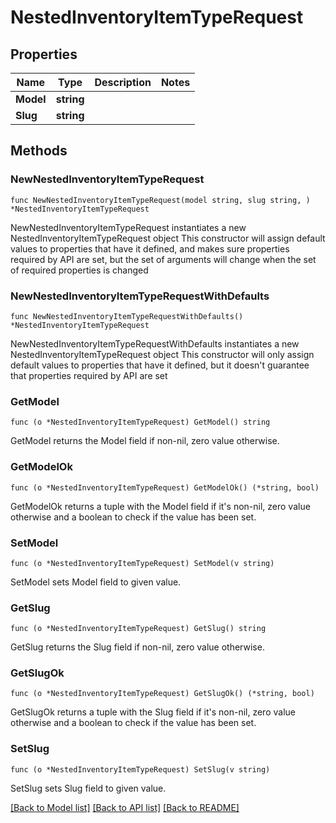 # NestedInventoryItemTypeRequest

## Properties

Name | Type | Description | Notes
------------ | ------------- | ------------- | -------------
**Model** | **string** |  | 
**Slug** | **string** |  | 

## Methods

### NewNestedInventoryItemTypeRequest

`func NewNestedInventoryItemTypeRequest(model string, slug string, ) *NestedInventoryItemTypeRequest`

NewNestedInventoryItemTypeRequest instantiates a new NestedInventoryItemTypeRequest object
This constructor will assign default values to properties that have it defined,
and makes sure properties required by API are set, but the set of arguments
will change when the set of required properties is changed

### NewNestedInventoryItemTypeRequestWithDefaults

`func NewNestedInventoryItemTypeRequestWithDefaults() *NestedInventoryItemTypeRequest`

NewNestedInventoryItemTypeRequestWithDefaults instantiates a new NestedInventoryItemTypeRequest object
This constructor will only assign default values to properties that have it defined,
but it doesn't guarantee that properties required by API are set

### GetModel

`func (o *NestedInventoryItemTypeRequest) GetModel() string`

GetModel returns the Model field if non-nil, zero value otherwise.

### GetModelOk

`func (o *NestedInventoryItemTypeRequest) GetModelOk() (*string, bool)`

GetModelOk returns a tuple with the Model field if it's non-nil, zero value otherwise
and a boolean to check if the value has been set.

### SetModel

`func (o *NestedInventoryItemTypeRequest) SetModel(v string)`

SetModel sets Model field to given value.


### GetSlug

`func (o *NestedInventoryItemTypeRequest) GetSlug() string`

GetSlug returns the Slug field if non-nil, zero value otherwise.

### GetSlugOk

`func (o *NestedInventoryItemTypeRequest) GetSlugOk() (*string, bool)`

GetSlugOk returns a tuple with the Slug field if it's non-nil, zero value otherwise
and a boolean to check if the value has been set.

### SetSlug

`func (o *NestedInventoryItemTypeRequest) SetSlug(v string)`

SetSlug sets Slug field to given value.



[[Back to Model list]](../README.md#documentation-for-models) [[Back to API list]](../README.md#documentation-for-api-endpoints) [[Back to README]](../README.md)


